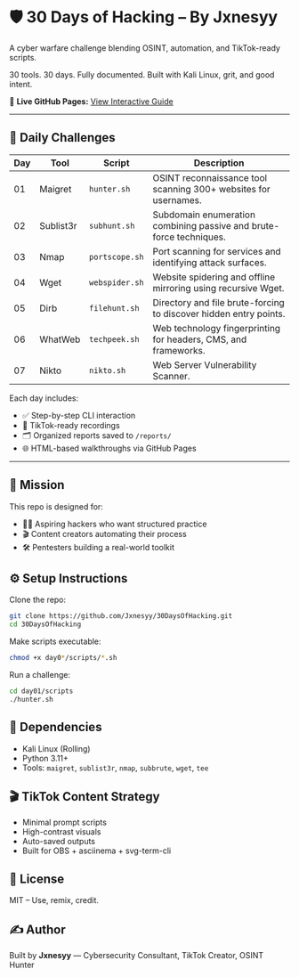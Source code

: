 # 🛡️ 30 Days of Hacking – By Jxnesyy
A cyber warfare challenge blending OSINT, automation, and TikTok-ready scripts.

30 tools. 30 days. Fully documented. Built with Kali Linux, grit, and good intent.

🚀 **Live GitHub Pages:** [View Interactive Guide](https://jxnesyy.github.io/30DaysOfHacking/)

---

## 📅 Daily Challenges

| Day | Tool              | Script           | Description |
|-----|-------------------|------------------|-------------|
| 01  | Maigret           | `hunter.sh`      | OSINT reconnaissance tool scanning 300+ websites for usernames. |
| 02  | Sublist3r         | `subhunt.sh`     | Subdomain enumeration combining passive and brute-force techniques.|
| 03  | Nmap              | `portscope.sh`   | Port scanning for services and identifying attack surfaces.|
| 04  | Wget              | `webspider.sh`   | Website spidering and offline mirroring using recursive Wget.|
| 05  | Dirb              | `filehunt.sh`    | Directory and file brute-forcing to discover hidden entry points.|
| 06  | WhatWeb           | `techpeek.sh`    | Web technology fingerprinting for headers, CMS, and frameworks.|
| 07  | Nikto             | `nikto.sh`       | Web Server Vulnerability Scanner.|

Each day includes:
- ✅ Step-by-step CLI interaction
- 🎥 TikTok-ready recordings
- 🗂️ Organized reports saved to `/reports/`
- 🌐 HTML-based walkthroughs via GitHub Pages

---

## 🧠 Mission

This repo is designed for:
- 🧑‍💻 Aspiring hackers who want structured practice
- 🎬 Content creators automating their process
- 🛠️ Pentesters building a real-world toolkit

## ⚙️ Setup Instructions

Clone the repo:
```bash
git clone https://github.com/Jxnesyy/30DaysOfHacking.git
cd 30DaysOfHacking
```

Make scripts executable:
```bash
chmod +x day0*/scripts/*.sh
```

Run a challenge:
```bash
cd day01/scripts
./hunter.sh
```

## 🧩 Dependencies
- Kali Linux (Rolling)
- Python 3.11+
- Tools: `maigret`, `sublist3r`, `nmap`, `subbrute`, `wget`, `tee`

## 🎬 TikTok Content Strategy
- Minimal prompt scripts
- High-contrast visuals
- Auto-saved outputs
- Built for OBS + asciinema + svg-term-cli

## 🪪 License
MIT – Use, remix, credit.

## ✍️ Author
Built by **Jxnesyy** — Cybersecurity Consultant, TikTok Creator, OSINT Hunter
